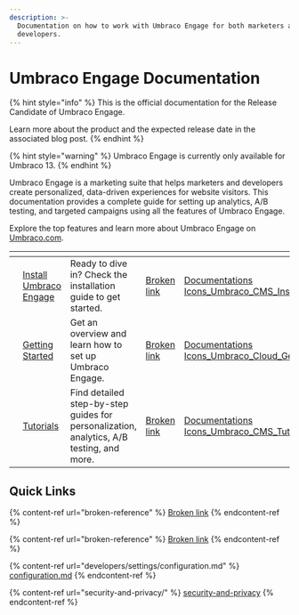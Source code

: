 ```yaml
---
description: >-
  Documentation on how to work with Umbraco Engage for both marketers and
  developers.
---
```


# Umbraco Engage Documentation

{% hint style="info" %}
This is the official documentation for the Release Candidate of Umbraco Engage.

Learn more about the product and the expected release date in the associated blog post.
{% endhint %}

{% hint style="warning" %}
Umbraco Engage is currently only available for Umbraco 13.
{% endhint %}

Umbraco Engage is a marketing suite that helps marketers and developers create personalized, data-driven experiences for website visitors. This documentation provides a complete guide for setting up analytics, A/B testing, and targeted campaigns using all the features of Umbraco Engage.

Explore the top features and learn more about Umbraco Engage on [Umbraco.com](https://umbraco.com/products/umbraco-engage/).

<table data-view="cards"><thead><tr><th></th><th></th><th></th><th data-hidden data-card-target data-type="content-ref"></th><th data-hidden data-card-cover data-type="files"></th></tr></thead><tbody><tr><td></td><td><a href="installation/installation.md">Install Umbraco Engage</a></td><td>Ready to dive in? Check the installation guide to get started.</td><td><a href="broken-reference">Broken link</a></td><td><a href=".gitbook/assets/Documentations Icons_Umbraco_CMS_Install.png">Documentations Icons_Umbraco_CMS_Install.png</a></td></tr><tr><td></td><td><a href="getting-started/">Getting Started</a></td><td>Get an overview and learn how to set up Umbraco Engage.</td><td><a href="broken-reference">Broken link</a></td><td><a href=".gitbook/assets/Documentations Icons_Umbraco_Cloud_Getting_Started.png">Documentations Icons_Umbraco_Cloud_Getting_Started.png</a></td></tr><tr><td></td><td><a href="tutorials/">Tutorials</a></td><td>Find detailed step-by-step guides for personalization, analytics, A/B testing, and more.</td><td><a href="broken-reference">Broken link</a></td><td><a href=".gitbook/assets/Documentations Icons_Umbraco_CMS_Tutorials.png">Documentations Icons_Umbraco_CMS_Tutorials.png</a></td></tr></tbody></table>

## Quick Links

{% content-ref url="broken-reference" %}
[Broken link](broken-reference)
{% endcontent-ref %}

{% content-ref url="broken-reference" %}
[Broken link](broken-reference)
{% endcontent-ref %}

{% content-ref url="developers/settings/configuration.md" %}
[configuration.md](developers/settings/configuration.md)
{% endcontent-ref %}

{% content-ref url="security-and-privacy/" %}
[security-and-privacy](security-and-privacy/)
{% endcontent-ref %}
